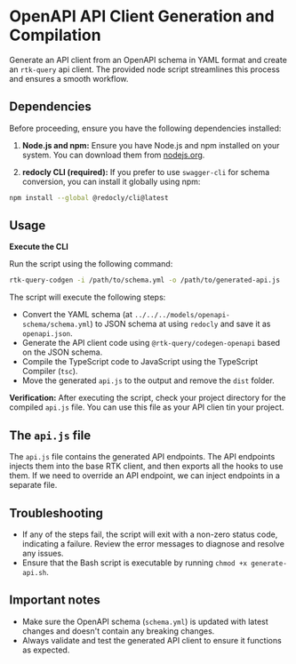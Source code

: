# OpenAPI API Client Generation and Compilation

Generate an API client from an OpenAPI schema in YAML format and create an `rtk-query` api client. The provided node script streamlines this process and ensures a smooth workflow.

## Dependencies

Before proceeding, ensure you have the following dependencies installed:

1. **Node.js and npm:** Ensure you have Node.js and npm installed on your system. You can download them from [nodejs.org](https://nodejs.org/).

2. **redocly CLI (required):** If you prefer to use `swagger-cli` for schema conversion, you can install it globally using npm:

```bash
npm install --global @redocly/cli@latest
```

## Usage

**Execute the CLI**

Run the script using the following command:

```bash
rtk-query-codgen -i /path/to/schema.yml -o /path/to/generated-api.js
```

The script will execute the following steps:

- Convert the YAML schema (at `../../../models/openapi-schema/schema.yml`) to JSON schema at using `redocly` and save it as `openapi.json`.
- Generate the API client code using `@rtk-query/codegen-openapi` based on the JSON schema.
- Compile the TypeScript code to JavaScript using the TypeScript Compiler (`tsc`).
- Move the generated `api.js` to the output and remove the `dist` folder.

**Verification:** After executing the script, check your project directory for the compiled `api.js` file. You can use this file as your API clien tin your project.

## The `api.js` file

The `api.js` file contains the generated API endpoints. The API endpoints injects them into the base RTK client, and then exports all the hooks to use them. If we need to override an API endpoint, we can inject endpoints in a separate file.

## Troubleshooting

- If any of the steps fail, the script will exit with a non-zero status code, indicating a failure. Review the error messages to diagnose and resolve any issues.
- Ensure that the Bash script is executable by running `chmod +x generate-api.sh`.

## Important notes

- Make sure the OpenAPI schema (`schema.yml`) is updated with latest changes and doesn't contain any breaking changes.
- Always validate and test the generated API client to ensure it functions as expected.
